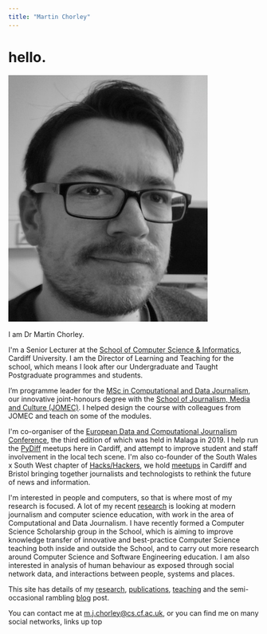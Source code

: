 ```yaml
---
title: "Martin Chorley"
---
```



<h1>hello.</h1>

<img src="img/Headshot_2013_-cropped_small.jpeg" class="headshot" alt="Headshot">

<p>I am Dr Martin Chorley.</p>

<p>I'm a Senior Lecturer at the <a href="http://www.cardiff.ac.uk/computer-science/">School of Computer Science &amp; Informatics</a>, Cardiff University. I am the Director of Learning and Teaching for the school, which means I look after our Undergraduate and Taught Postgraduate programmes and students.</p>


<p>I’m programme leader for the <a href="http://www.cardiff.ac.uk/study/postgraduate/taught/courses/course/computational-and-data-journalism-msc">MSc in Computational and Data Journalism</a>, our innovative joint-honours degree with the <a href="http://www.cardiff.ac.uk/journalism-media-and-culture">School of Journalism, Media and Culture (JOMEC)</a>. I helped design the course with colleagues from JOMEC and teach on some of the modules.</p>

<p>I'm co-organiser of the <a href="http://datajconf.com/">European Data and Computational Journalism Conference</a>, the third edition of which was held in Malaga in 2019. I help run the <a href="http://www.pydiff.wales/">PyDiff</a> meetups here in Cardiff, and attempt to improve student and staff involvement in the local tech scene. I'm also co-founder of the <a href="https://twitter.com/hh_swxsw"></a>South Wales x South West</a> chapter of <a href="https://hackshackers.com/">Hacks/Hackers</a>, we hold <a href="https://www.meetup.com/Hacks-Hackers-South-Wales-x-South-West/">meetups</a> in Cardiff and Bristol bringing together journalists and technologists to rethink the future of news and information. </p>

<p>I'm interested in people and computers, so that is where most of my research is focused. A lot of my recent <a href="research/">research</a> is looking at modern journalism and computer science education, with work in the area of Computational and Data Journalism. I have recently formed a Computer Science Scholarship group in the School, which is aiming to improve knowledge transfer of innovative and best-practice Computer Science teaching both inside and outside the School, and to carry out more research around Computer Science and Software Engineering education. I am also interested in analysis of human behaviour as exposed through social network data, and interactions between people, systems and places.</p>

<p>This site has details of my <a href="research/">research</a>, <a href="publications/">publications</a>, <a href="teaching/">teaching</a> and the semi-occasional rambling <a href="blog/">blog</a> post.</p>

<p>You can contact me at <a href="mailto:m.j.chorley@cs.cardiff.ac.uk">m.j.chorley@cs.cf.ac.uk</a>, or you can find me on many social networks, links up top</p>